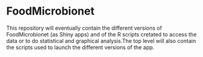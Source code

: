 # FoodMicrobionet
This repository will eventually contain the different versions of FoodMicrobionet (as Shiny apps) and of the R scripts cretated to access the data or to do statistical and graphical analysis.The top level will also contain the scripts used to launch the different versions of the app.

